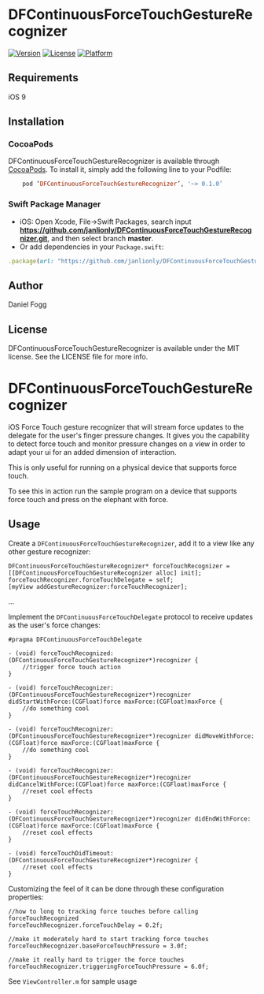 # DFContinuousForceTouchGestureRecognizer

[![Version](https://img.shields.io/cocoapods/v/DFContinuousForceTouchGestureRecognizer.svg?style=flat)](http://cocoapods.org/pods/DFContinuousForceTouchGestureRecognizer)
[![License](https://img.shields.io/cocoapods/l/DFContinuousForceTouchGestureRecognizer.svg?style=flat)](http://cocoapods.org/pods/DFContinuousForceTouchGestureRecognizer)
[![Platform](https://img.shields.io/cocoapods/p/DFContinuousForceTouchGestureRecognizer.svg?style=flat)](http://cocoapods.org/pods/DFContinuousForceTouchGestureRecognizer)

## Requirements

iOS 9

## Installation
### CocoaPods
DFContinuousForceTouchGestureRecognizer is available through [CocoaPods](http://cocoapods.org). To install
it, simply add the following line to your Podfile:

```ruby
    pod ‘DFContinuousForceTouchGestureRecognizer’, '~> 0.1.0’
```

### Swift Package Manager
- iOS: Open Xcode, File->Swift Packages, search input **https://github.com/janlionly/DFContinuousForceTouchGestureRecognizer.git**, and then select branch **master**.
- Or add dependencies in your `Package.swift`:
``` ruby
.package(url: "https://github.com/janlionly/DFContinuousForceTouchGestureRecognizer.git", .branch("master")),
```

## Author

Daniel Fogg

## License

DFContinuousForceTouchGestureRecognizer is available under the MIT license. See the LICENSE file for more info.


# DFContinuousForceTouchGestureRecognizer
iOS Force Touch gesture recognizer that will stream force updates to the delegate for the user's finger pressure changes. It gives you the capability to detect force touch and monitor pressure changes on a view in order to adapt your ui for an added dimension of interaction.

This is only useful for running on a physical device that supports force touch.

To see this in action run the sample program on a device that supports force touch and press on the elephant with force.

## Usage

Create a `DFContinuousForceTouchGestureRecognizer`, add it to a view like any other gesture recognizer:

    DFContinuousForceTouchGestureRecognizer* forceTouchRecognizer = [[DFContinuousForceTouchGestureRecognizer alloc] init];
    forceTouchRecognizer.forceTouchDelegate = self;
    [myView addGestureRecognizer:forceTouchRecognizer];

...

Implement the `DFContinuousForceTouchDelegate` protocol to receive updates as the user's force changes:

    #pragma DFContinuousForceTouchDelegate
    
    - (void) forceTouchRecognized:(DFContinuousForceTouchGestureRecognizer*)recognizer {
        //trigger force touch action
    }
    
    - (void) forceTouchRecognizer:(DFContinuousForceTouchGestureRecognizer*)recognizer didStartWithForce:(CGFloat)force maxForce:(CGFloat)maxForce {
        //do something cool
    }
    
    - (void) forceTouchRecognizer:(DFContinuousForceTouchGestureRecognizer*)recognizer didMoveWithForce:(CGFloat)force maxForce:(CGFloat)maxForce {
        //do something cool
    }
    
    - (void) forceTouchRecognizer:(DFContinuousForceTouchGestureRecognizer*)recognizer didCancelWithForce:(CGFloat)force maxForce:(CGFloat)maxForce {
        //reset cool effects
    }
    
    - (void) forceTouchRecognizer:(DFContinuousForceTouchGestureRecognizer*)recognizer didEndWithForce:(CGFloat)force maxForce:(CGFloat)maxForce {
        //reset cool effects
    }
    
    - (void) forceTouchDidTimeout:(DFContinuousForceTouchGestureRecognizer*)recognizer {
        //reset cool effects
    }

Customizing the feel of it can be done through these configuration properties:

    //how to long to tracking force touches before calling forceTouchRecognized
    forceTouchRecognizer.forceTouchDelay = 0.2f;    
    
    //make it moderately hard to start tracking force touches
    forceTouchRecognizer.baseForceTouchPressure = 3.0f;       
    
    //make it really hard to trigger the force touches
    forceTouchRecognizer.triggeringForceTouchPressure = 6.0f; 

See `ViewController.m` for sample usage